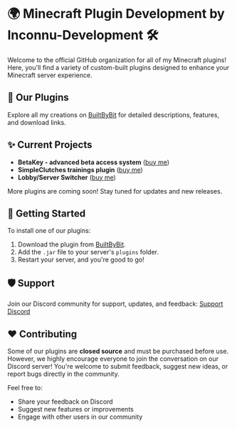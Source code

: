 # 🌍 **Minecraft Plugin Development by Inconnu-Development** 🛠️

Welcome to the official GitHub organization for all of my Minecraft plugins! Here, you'll find a variety of custom-built plugins designed to enhance your Minecraft server experience.

## 🧱 **Our Plugins**

Explore all my creations on [BuiltByBit](https://builtbybit.com/creators/inconnu.261540) for detailed descriptions, features, and download links.

## ✨ **Current Projects**

- **BetaKey - advanced beta access system** ([buy me](https://builtbybit.com/resources/betakey-advanced-beta-access-system.18428/))
- **SimpleClutches trainings plugin** ([buy me](https://builtbybit.com/resources/simpleclutches-trainings-plugin.20040/))
- **Lobby/Server Switcher** ([buy me](https://builtbybit.com/resources/lobby-server-switcher.18791/))

More plugins are coming soon! Stay tuned for updates and new releases.

## 🚀 **Getting Started**

To install one of our plugins:
1. Download the plugin from [BuiltByBit](https://builtbybit.com/creators/inconnu.261540).
2. Add the `.jar` file to your server's `plugins` folder.
3. Restart your server, and you're good to go!

## 🛡️ **Support**

Join our Discord community for support, updates, and feedback: [Support Discord](https://discord.gg/vrQUJnN)


## ❤️ **Contributing**

Some of our plugins are **closed source** and must be purchased before use. However, we highly encourage everyone to join the conversation on our Discord server! You're welcome to submit feedback, suggest new ideas, or report bugs directly in the community.

Feel free to:
- Share your feedback on Discord
- Suggest new features or improvements
- Engage with other users in our community
